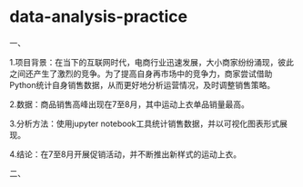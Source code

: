 # data-analysis-practice
一、

1.项目背景：在当下的互联网时代，电商行业迅速发展，大小商家纷纷涌现，彼此之间还产生了激烈的竞争。为了提高自身再市场中的竞争力，商家尝试借助Python统计自身销售数据，从而更好地分析运营情况，及时调整销售策略。

2.数据：商品销售高峰出现在7至8月，其中运动上衣单品销量最高。

3.分析方法：使用jupyter notebook工具统计销售数据，并以可视化图表形式展现。

4.结论：在7至8月开展促销活动，并不断推出新样式的运动上衣。

二、
